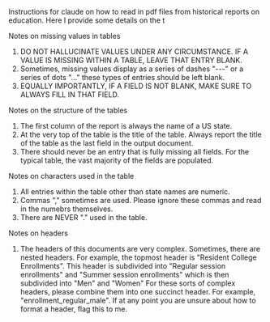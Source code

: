 Instructions for claude on how to read in pdf files from
historical reports on education. Here I provide some details on the t


Notes on missing values in tables
1. DO NOT HALLUCINATE VALUES UNDER ANY CIRCUMSTANCE. IF A VALUE IS MISSING WITHIN A TABLE, LEAVE THAT ENTRY BLANK.
2. Sometimes, missing values display as a series of dashes "---" or a series of dots "..." these types of entries should be left blank.
3. EQUALLY IMPORTANTLY, IF A FIELD IS NOT BLANK, MAKE SURE TO ALWAYS FILL IN THAT FIELD.

Notes on the structure of the tables
1. The first column of the report is always the name of a US state.
2. At the very top of the table is the title of the table. Always report the title of the table as the last field in the output document.
3. There should never be an entry that is fully missing all fields. For the typical table, the vast majority of the fields are populated.

Notes on characters used in the table
1. All entries within the table other than state names are numeric.
2. Commas "," sometimes are used. Please ignore these commas and read in the numebrs themselves. 
3. There are NEVER "." used in the table.


Notes on headers
1. The headers of this documents are very complex. Sometimes, there are nested headers. For example, the topmost header is "Resident College Enrollments". This header is subdivided into "Regular session enrollments" and "Summer session enrollments" which is then subdivided into "Men" and "Women" For these sorts of complex headers, please combine them into one succinct header. For example, "enrollment_regular_male". If at any point you are unsure about how to format a header, flag this to me.


